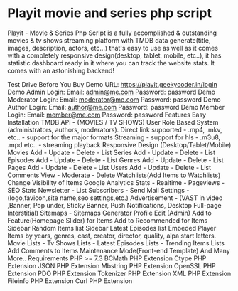 # Playit movie and series php script
Playit - Movie & Series Php Script is a fully accomplished & outstanding movies & tv shows streaming platform with TMDB data generate(title, images, description, actors, etc...) that's easy to use as well as it comes with a completely responsive design(desktop, tablet, mobile, etc..), it has statistic dashboard ready in it where you can track the website stats. It comes with an astonishing backend!

Test Drive Before You Buy
Demo URL: https://playit.geekycoder.in/login
Demo Admin Login:
Email: admin@me.com
Password: password
Demo Moderator Login:
Email: moderator@me.com
Password: password
Demo Author Login:
Email: author@me.com
Password: password
Demo Member Login:
Email: member@me.com
Password: password
Features
Easy Installation
TMDB API - (MOVIES / TV SHOWS)
User Role Based System (administrators, authors, moderators).
Direct link supported - .mp4, .mkv, etc..  - support for the major formats
Streaming - support for hls - .m3u8, .mpd etc.. - streaming playback
Responsive Design (Desktop/Tablet/Mobile)
Movies Add - Update - Delete - List
Series Add - Update - Delete - List
Episodes Add - Update - Delete - List
Genres Add - Update - Delete - List
Pages Add - Update - Delete - List
Users Add - Update - Delete - List
Comments View - Moderate - Delete
Watchlists(Add Items to Watchlists)
Change Visibility of Items
Google Analytics Stats - Realtime - Pageviews - SEO Stats
Newsletter - List Subscribers - Send Mail
Settings - (logo,favicon,site name,seo settings,etc.)
Advertisement - (VAST in video ,Banner, Pop under, Sticky Banner, Push Notifications, Desktop Full-page Interstitial)
Sitemaps - Sitemaps Generator
Profile Edit (Admin)
Add to Feature(Homepage Slider) for Items
Add to Recommended for Items
Sidebar Random Items list
Sidebar Latest Episodes list
Embeded Player
Items by years, genres, cast, creator, director, quality, alpa start letters.
Movie Lists - Tv Shows Lists - Latest Episodes Lists - Trending Items Lists
Add Comments to Items
Maintenance Mode(Front-end Template)
And Many More..
Requirements
PHP >= 7.3
BCMath PHP Extension
Ctype PHP Extension
JSON PHP Extension
Mbstring PHP Extension
OpenSSL PHP Extension
PDO PHP Extension
Tokenizer PHP Extension
XML PHP Extension
Fileinfo PHP Extension
Curl PHP Extension
